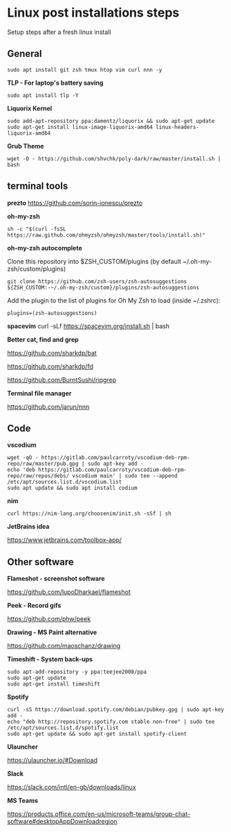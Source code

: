 # Linux post installations steps
Setup steps after a fresh linux install

## General

`sudo apt install git zsh tmux htop vim curl nnn -y`

**TLP - For laptop's battery saving**

`sudo apt install tlp -Y`

**Liquorix Kernel**

```
sudo add-apt-repository ppa:damentz/liquorix && sudo apt-get update
sudo apt-get install linux-image-liquorix-amd64 linux-headers-liquorix-amd64
```

**Grub Theme**

`wget -O - https://github.com/shvchk/poly-dark/raw/master/install.sh | bash`

## terminal tools

**prezto**
https://github.com/sorin-ionescu/prezto

**oh-my-zsh**

 `sh -c "$(curl -fsSL https://raw.github.com/ohmyzsh/ohmyzsh/master/tools/install.sh)"`
 
**oh-my-zsh autocomplete**

 Clone this repository into $ZSH_CUSTOM/plugins (by default ~/.oh-my-zsh/custom/plugins)

`git clone https://github.com/zsh-users/zsh-autosuggestions ${ZSH_CUSTOM:-~/.oh-my-zsh/custom}/plugins/zsh-autosuggestions`

Add the plugin to the list of plugins for Oh My Zsh to load (inside ~/.zshrc):

`plugins=(zsh-autosuggestions)`

**spacevim**
curl -sLf https://spacevim.org/install.sh | bash

**Better cat, find and grep**

https://github.com/sharkdp/bat

https://github.com/sharkdp/fd

https://github.com/BurntSushi/ripgrep

**Terminal file manager**

https://github.com/jarun/nnn

## Code

**vscodium**

```
wget -qO - https://gitlab.com/paulcarroty/vscodium-deb-rpm-repo/raw/master/pub.gpg | sudo apt-key add -
echo 'deb https://gitlab.com/paulcarroty/vscodium-deb-rpm-repo/raw/repos/debs/ vscodium main' | sudo tee --append /etc/apt/sources.list.d/vscodium.list
sudo apt update && sudo apt install codium
```

**nim**

`curl https://nim-lang.org/choosenim/init.sh -sSf | sh`

**JetBrains idea**

https://www.jetbrains.com/toolbox-app/

## Other software

**Flameshot - screenshot software**

https://github.com/lupoDharkael/flameshot

**Peek - Record gifs**

https://github.com/phw/peek

**Drawing - MS Paint alternative**

https://github.com/maoschanz/drawing

**Timeshift - System back-ups**

```
sudo apt-add-repository -y ppa:teejee2008/ppa
sudo apt-get update
sudo apt-get install timeshift
```

**Spotify**

```
curl -sS https://download.spotify.com/debian/pubkey.gpg | sudo apt-key add - 
echo "deb http://repository.spotify.com stable non-free" | sudo tee /etc/apt/sources.list.d/spotify.list
sudo apt-get update && sudo apt-get install spotify-client
```

**Ulauncher**

https://ulauncher.io/#Download

**Slack**

https://slack.com/intl/en-gb/downloads/linux

**MS Teams**

https://products.office.com/en-us/microsoft-teams/group-chat-software#desktopAppDownloadregion


